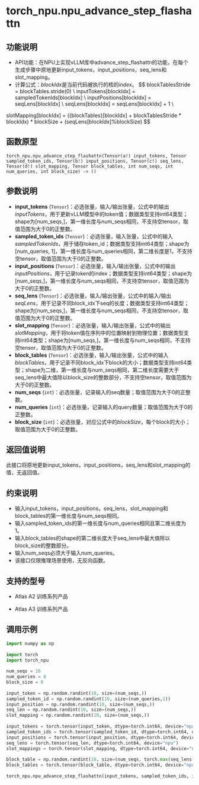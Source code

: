 # torch_npu.npu_advance_step_flashattn

## 功能说明

- API功能：在NPU上实现vLLM库中advance_step_flashattn的功能，在每个生成步骤中原地更新input_tokens，input_positions，seq_lens和slot_mapping。
- 计算公式：$blockIdx$是当前代码被执行的核的$index$。
$$
blockTablesStride = blockTables.stride(0) \\
inputTokens[blockIdx] = sampledTokenIds[blockIdx]  \\
inputPositions[blockIdx] = seqLens[blockIdx] \\
seqLens[blockIdx] = seqLens[blockIdx] + 1 \\

slotMapping[blockIdx] = ({blockTables}[blockIdx] + blockTablesStride * blockIdx) * blockSize + (seqLens[blockIdx]\%blockSize)
$$
## 函数原型

```
torch_npu.npu_advance_step_flashattn(Tensor(a!) input_tokens, Tensor sampled_token_ids, Tensor(b!) input_positions, Tensor(c!) seq_lens, Tensor(d!) slot_mapping, Tensor block_tables, int num_seqs, int num_queries, int block_size) -> ()
```

## 参数说明

- **input_tokens** (`Tensor`)：必选张量，输入/输出张量，公式中的输出$inputTokens$，用于更新vLLM模型中的token值；数据类型支持int64类型；shape为[num_seqs,]，第一维长度与num_seqs相同，不支持空tensor，取值范围为大于0的正整数。
- **sampled_token_ids** (`Tensor`)：必选张量，输入张量，公式中的输入$sampledTokenIds$，用于储存token_id；数据类型支持int64类型；shape为[num_queries, 1]，第一维长度与num_queries相同，第二维长度是1，不支持空tensor，取值范围为大于0的正整数。
- **input_positions** (`Tensor`)：必选张量，输入/输出张量，公式中的输出$inputPositions$，用于记录token的index；数据类型支持int64类型；shape为[num_seqs,]，第一维长度与num_seqs相同，不支持空tensor，取值范围为大于0的正整数。
- **seq_lens** (`Tensor`)：必选张量，输入/输出张量，公式中的输入/输出$seqLens$，用于记录不同block_idx下seq的长度；数据类型支持int64类型；shape为[num_seqs,]，第一维长度与num_seqs相同，不支持空tensor，取值范围为大于0的正整数。
- **slot_mapping** (`Tensor`)：必选张量，输入/输出张量，公式中的输出$slotMapping$，用于将token值在序列中的位置映射到物理位置；数据类型支持int64类型；shape为[num_seqs,]，第一维长度与num_seqs相同，不支持空tensor，取值范围为大于0的正整数。
- **block_tables** (`Tensor`)：必选张量，输入/输出张量，公式中的输入$blockTables$，用于记录不同block_idx下block的大小；数据类型支持int64类型；shape为二维，第一维长度与num_seqs相同，第二维长度需要大于seq_lens中最大值除以block_size的整数部分，不支持空tensor，取值范围为大于0的正整数。
- **num_seqs** (`int`)：必选张量，记录输入的seq数量；取值范围为大于0的正整数。
- **num_queries** (`int`)：必选张量，记录输入的query数量；取值范围为大于0的正整数。
- **block_size** (`int`)：必选张量，对应公式中的$blockSize$，每个block的大小；取值范围为大于0的正整数。

## 返回值说明

此接口将原地更新input_tokens，input_positions，seq_lens和slot_mapping的值，无返回值。

## 约束说明

- 输入input_tokens，input_positions，seq_lens，slot_mapping和block_tables的第一维长度与num_seqs相同。
- 输入sampled_token_ids的第一维长度与num_queries相同且第二维长度为1。
- 输入block_tables的shape的第二维长度大于seq_lens中最大值除以block_size的整数部分。
- 输入num_seqs必须大于输入num_queries。
- 该接口仅限推理场景使用，无反向函数。

## 支持的型号

- <term>Atlas A2 训练系列产品</term>

- <term>Atlas A3 训练系列产品</term>

## 调用示例

```python
import numpy as np
 
import torch
import torch_npu
 
num_seqs = 16
num_queries = 8
block_size = 8
 
input_token = np.random.randint(10, size=(num_seqs,))
sampled_token_id = np.random.randint(10, size=(num_queries,1))
input_position = np.random.randint(10, size=(num_seqs,))
seq_len = np.random.randint(10, size=(num_seqs,))
slot_mapping = np.random.randint(10, size=(num_seqs,))
 
input_tokens = torch.tensor(input_token, dtype=torch.int64, device="npu")
sampled_token_ids = torch.tensor(sampled_token_id, dtype=torch.int64, device="npu")
input_positions = torch.tensor(input_position, dtype=torch.int64, device="npu")
seq_lens = torch.tensor(seq_len, dtype=torch.int64, device="npu")
slot_mappings = torch.tensor(slot_mapping, dtype=torch.int64, device="npu")
 
block_table = np.random.randint(10, size=(num_seqs, torch.max(seq_lens.cpu()) // block_size + 1))
block_tables = torch.tensor(block_table, dtype=torch.int64, device="npu")
 
torch_npu.npu_advance_step_flashattn(input_tokens, sampled_token_ids, input_positions, seq_lens, slot_mappings, block_tables, num_seqs, num_queries, block_size)
```

